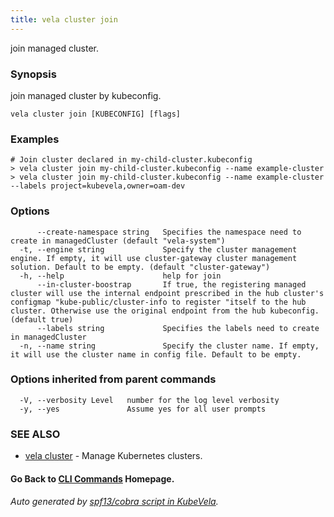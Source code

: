 ```yaml
---
title: vela cluster join
---
```


join managed cluster.

### Synopsis

join managed cluster by kubeconfig.

```
vela cluster join [KUBECONFIG] [flags]
```

### Examples

```
# Join cluster declared in my-child-cluster.kubeconfig
> vela cluster join my-child-cluster.kubeconfig --name example-cluster
> vela cluster join my-child-cluster.kubeconfig --name example-cluster --labels project=kubevela,owner=oam-dev
```

### Options

```
      --create-namespace string   Specifies the namespace need to create in managedCluster (default "vela-system")
  -t, --engine string             Specify the cluster management engine. If empty, it will use cluster-gateway cluster management solution. Default to be empty. (default "cluster-gateway")
  -h, --help                      help for join
      --in-cluster-boostrap       If true, the registering managed cluster will use the internal endpoint prescribed in the hub cluster's configmap "kube-public/cluster-info to register "itself to the hub cluster. Otherwise use the original endpoint from the hub kubeconfig. (default true)
      --labels string             Specifies the labels need to create in managedCluster
  -n, --name string               Specify the cluster name. If empty, it will use the cluster name in config file. Default to be empty.
```

### Options inherited from parent commands

```
  -V, --verbosity Level   number for the log level verbosity
  -y, --yes               Assume yes for all user prompts
```

### SEE ALSO

* [vela cluster](vela_cluster)	 - Manage Kubernetes clusters.

#### Go Back to [CLI Commands](vela) Homepage.


###### Auto generated by [spf13/cobra script in KubeVela](https://github.com/kubevela/kubevela/tree/master/hack/docgen).
